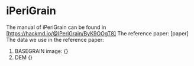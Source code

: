 # iPeriGrain
The manual of iPeriGrain can be found in [https://hackmd.io/@IPeriGrain/ByK9OOgT8]
The reference paper: [paper]
The data we use in the reference paper:
  1. BASEGRAIN image: {}
  2. DEM {}
